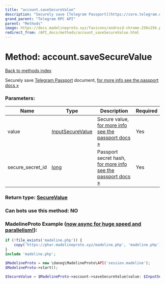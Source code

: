 ```yaml
---
title: "account.saveSecureValue"
description: "Securely save [Telegram Passport](https://core.telegram.org/passport) document, [for more info see the passport docs »](https://core.telegram.org/passport/encryption#encryption)"
grand_parent: "Telegram RPC API"
parent: "Methods"
image: https://docs.madelineproto.xyz/favicons/android-chrome-256x256.png
redirect_from: /API_docs/methods/account_saveSecureValue.html
---
```

# Method: account.saveSecureValue
[Back to methods index](index.html)



Securely save [Telegram Passport](https://core.telegram.org/passport) document, [for more info see the passport docs »](https://core.telegram.org/passport/encryption#encryption)

### Parameters:

| Name     |    Type       | Description | Required |
|----------|---------------|-------------|----------|
|value|[InputSecureValue](/API_docs/types/InputSecureValue.html) | Secure value, [for more info see the passport docs »](https://core.telegram.org/passport/encryption#encryption) | Yes|
|secure\_secret\_id|[long](/API_docs/types/long.html) | Passport secret hash, [for more info see the passport docs »](https://core.telegram.org/passport/encryption#encryption) | Yes|


### Return type: [SecureValue](/API_docs/types/SecureValue.html)

### Can bots use this method: **NO**


### MadelineProto Example ([now async for huge speed and parallelism!](https://docs.madelineproto.xyz/docs/ASYNC.html)):


```php
if (!file_exists('madeline.php')) {
    copy('https://phar.madelineproto.xyz/madeline.php', 'madeline.php');
}
include 'madeline.php';

$MadelineProto = new \danog\MadelineProto\API('session.madeline');
$MadelineProto->start();

$SecureValue = $MadelineProto->account->saveSecureValue(value: $InputSecureValue, secure_secret_id: $long, );
```

